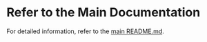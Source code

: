 # Refer to the Main Documentation

For detailed information, refer to the [main README.md](../README.md#examples).
